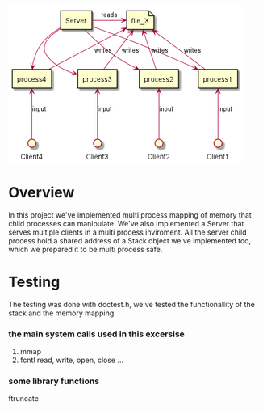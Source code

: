 
![](https://github.com/Yannnyan/OS_EX5/blob/main/projectDiagram.png)


# Overview
In this project we've implemented multi process mapping of memory that child processes can manipulate.
We've also implemented a Server that serves multiple clients in a multi process inviroment.
All the server child process hold a shared address of a Stack object we've implemented too, which we prepared it to be multi process safe.

# Testing
The testing was done with doctest.h, we've tested the functionallity of the stack and the memory mapping.


### the main system calls used in this excersise
1) mmap
2) fcntl
read, write, open, close ...

### some library functions
ftruncate
